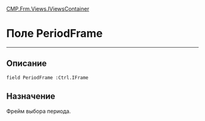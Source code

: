 ﻿---
Link: CMP.Frm.Views.IViewsContainer.@PeriodFrame
---

<!---  Навигация
[Имя проекта](#) :
-->
[CMP.Frm.Views.IViewsContainer](Default)

# Поле PeriodFrame
---

## Описание

    field PeriodFrame :Ctrl.IFrame

<!--
## Аргументы{#Args}

### Аргумент1

Описание аргумента 1
-->

## Назначение

Фрейм выбора периода.

<!--
## Пример

    PeriodFrame...
-->

